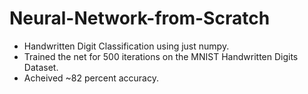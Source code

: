 # Neural-Network-from-Scratch
- Handwritten Digit Classification using just numpy.
- Trained the net for 500 iterations on the MNIST Handwritten Digits Dataset.
- Acheived ~82 percent accuracy.


